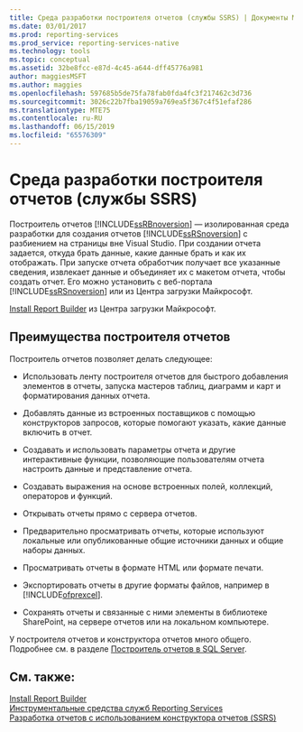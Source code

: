 ```yaml
---
title: Среда разработки построителя отчетов (службы SSRS) | Документы Майкрософт
ms.date: 03/01/2017
ms.prod: reporting-services
ms.prod_service: reporting-services-native
ms.technology: tools
ms.topic: conceptual
ms.assetid: 32be8fcc-e87d-4c45-a644-dff45776a981
author: maggiesMSFT
ms.author: maggies
ms.openlocfilehash: 597685b5de75fa78fab0fda4fc3f217462c3d736
ms.sourcegitcommit: 3026c22b7fba19059a769ea5f367c4f51efaf286
ms.translationtype: MTE75
ms.contentlocale: ru-RU
ms.lasthandoff: 06/15/2019
ms.locfileid: "65576309"
---
```

# <a name="report-builder-authoring-environment-ssrs"></a>Среда разработки построителя отчетов (службы SSRS)
  Построитель отчетов [!INCLUDE[ssRBnoversion](../../includes/ssrbnoversion.md)] — изолированная среда разработки для создания отчетов [!INCLUDE[ssRSnoversion](../../includes/ssrsnoversion-md.md)] с разбиением на страницы вне Visual Studio. При создании отчета задается, откуда брать данные, какие данные брать и как их отображать. При запуске отчета обработчик получает все указанные сведения, извлекает данные и объединяет их с макетом отчета, чтобы создать отчет. Его можно установить с веб-портала [!INCLUDE[ssRSnoversion](../../includes/ssrsnoversion-md.md)] или из Центра загрузки Майкрософт.  
  
 [Install Report Builder](../../reporting-services/install-windows/install-report-builder.md) из Центра загрузки Майкрософт.  
  
## <a name="benefits-of-report-builder"></a>Преимущества построителя отчетов  
 Построитель отчетов позволяет делать следующее:  
  
-   Использовать ленту построителя отчетов для быстрого добавления элементов в отчеты, запуска мастеров таблиц, диаграмм и карт и форматирования данных отчета.  
  
-   Добавлять данные из встроенных поставщиков с помощью конструкторов запросов, которые помогают указать, какие данные включить в отчет.  
  
-   Создавать и использовать параметры отчета и другие интерактивные функции, позволяющие пользователям отчета настроить данные и представление отчета.  
  
-   Создавать выражения на основе встроенных полей, коллекций, операторов и функций.  
  
-   Открывать отчеты прямо с сервера отчетов.  
  
-   Предварительно просматривать отчеты, которые используют локальные или опубликованные общие источники данных и общие наборы данных.  
  
-   Просматривать отчеты в формате HTML или формате печати.  
  
-   Экспортировать отчеты в другие форматы файлов, например в [!INCLUDE[ofprexcel](../../includes/ofprexcel-md.md)].  
  
-   Сохранять отчеты и связанные с ними элементы в библиотеке SharePoint, на сервере отчетов или на локальном компьютере.  
  
 У построителя отчетов и конструктора отчетов много общего. Подробнее см. в разделе [Построитель отчетов в SQL Server](../../reporting-services/report-builder/report-builder-in-sql-server-2016.md).  
  
## <a name="see-also"></a>См. также:  
 [Install Report Builder](../../reporting-services/install-windows/install-report-builder.md)   
 [Инструментальные средства служб Reporting Services](../../reporting-services/tools/reporting-services-tools.md)   
 [Разработка отчетов с использованием конструктора отчетов (SSRS)](../../reporting-services/tools/design-reporting-services-paginated-reports-with-report-designer-ssrs.md)  
  
  
